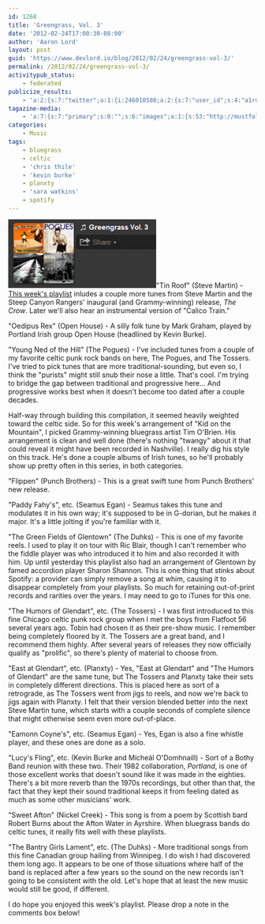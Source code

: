 ```yaml
---
id: 1268
title: 'Greengrass, Vol. 3'
date: '2012-02-24T17:00:30-08:00'
author: 'Aaron Lord'
layout: post
guid: 'https://www.devlord.io/blog/2012/02/24/greengrass-vol-3/'
permalink: /2012/02/24/greengrass-vol-3/
activitypub_status:
    - federated
publicize_results:
    - 'a:2:{s:7:"twitter";a:1:{i:246010580;a:2:{s:7:"user_id";s:4:"a1rd";s:7:"post_id";s:18:"173214815551094784";}}s:2:"fb";a:1:{i:100001277464592;a:2:{s:7:"user_id";s:15:"100001277464592";s:7:"post_id";s:15:"327450707307509";}}}'
tagazine-media:
    - 'a:7:{s:7:"primary";s:0:"";s:6:"images";a:1:{s:53:"http://mustfollow.files.wordpress.com/2012/02/gg3.png";a:6:{s:8:"file_url";s:53:"http://mustfollow.files.wordpress.com/2012/02/gg3.png";s:5:"width";s:3:"314";s:6:"height";s:3:"146";s:4:"type";s:5:"image";s:4:"area";s:5:"45844";s:9:"file_path";s:0:"";}}s:6:"videos";a:0:{}s:11:"image_count";s:1:"1";s:6:"author";s:8:"28099389";s:7:"blog_id";s:8:"28571045";s:9:"mod_stamp";s:19:"2012-02-24 22:09:43";}'
categories:
    - Music
tags:
    - bluegrass
    - celtic
    - 'chris thile'
    - 'kevin burke'
    - planxty
    - 'sara watkins'
    - spotify
---
```


<a href="http://open.spotify.com/user/1217402077/playlist/2fmBpdNjHNHJ6AtPzCJAZn"><img class="size-medium wp-image-1269 alignright" title="GG3" src="/wp-content/uploads/2012/02/gg3.png?w=300" alt="" width="300" height="139" /></a>"Tin Roof" (Steve Martin) - <a href="http://open.spotify.com/user/1217402077/playlist/2fmBpdNjHNHJ6AtPzCJAZn">This week's playlist</a> inludes a couple more tunes from Steve Martin and the Steep Canyon Rangers' inaugural (and Grammy-winning) release, <em>The Crow</em>. Later we'll also hear an instrumental version of "Calico Train."

"Oedipus Rex" (Open House) - A silly folk tune by Mark Graham, played by Portland Irish group Open House (headlined by Kevin Burke).

"Young Ned of the Hill" (The Pogues) - I've included tunes from a couple of my favorite celtic punk rock bands on here, The Pogues, and The Tossers. I've tried to pick tunes that are more traditional-sounding, but even so, I think the "purists" might still snub their nose a little. That's cool. I'm trying to bridge the gap between traditional and progressive here... And progressive works best when it doesn't become too dated after a couple decades.

Half-way through building this compilation, it seemed heavily weighted toward the celtic side. So for this week's arrangement of "Kid on the Mountain", I picked Grammy-winning bluegrass artist Tim O'Brien. His arrangement is clean and well done (there's nothing "twangy" about it that could reveal it might have been recorded in Nashville). I really dig his style on this track. He's done a couple albums of Irish tunes, so he'll probably show up pretty often in this series, in both categories.

"Flippen" (Punch Brothers) - This is a great swift tune from Punch Brothers' new release.

"Paddy Fahy's", etc. (Seamus Egan) - Seamus takes this tune and modulates it in his own way; it's supposed to be in G-dorian, but he makes it major. It's a little jolting if you're familiar with it.

"The Green Fields of Glentown" (The Duhks) - This is one of my favorite reels. I used to play it on tour with Ric Blair, though I can't remember who the fiddle player was who introduced it to him and also recorded it with him. Up until yesterday this playlist also had an arrangement of Glentown by famed accordion player Sharon Shannon. This is one thing that stinks about Spotify: a provider can simply remove a song at whim, causing it to disappear completely from your playlists. So much for retaining out-of-print records and rarities over the years. I may need to go to iTunes for this one.

"The Humors of Glendart", etc. (The Tossers) - I was first introduced to this fine Chicago celtic punk rock group when I met the boys from Flatfoot 56 several years ago. Tobin had chosen it as their pre-show music. I remember being completely floored by it. The Tossers are a great band, and I recommend them highly. After several years of releases they now officially qualify as "prolific", so there's plenty of material to choose from.

"East at Glendart", etc. (Planxty) - Yes, "East at Glendart" and "The Humors of Glendart" are the same tune, but The Tossers and Planxty take their sets in completely different directions. This is placed here as sort of a retrograde, as The Tossers went from jigs to reels, and now we're back to jigs again with Planxty. I felt that their version blended better into the next Steve Martin tune, which starts with a couple seconds of complete silence that might otherwise seem even more out-of-place.

"Eamonn Coyne's", etc. (Seamus Egan) - Yes, Egan is also a fine whistle player, and these ones are done as a solo.

"Lucy's Fling", etc. (Kevin Burke and Mícheál O'Domhnaill) - Sort of a Bothy Band reunion with these two. Their 1982 collaboration, <em>Portland</em>, is one of those excellent works that doesn't sound like it was made in the eighties. There's a bit more reverb than the 1970s recordings, but other than that, the fact that they kept their sound traditional keeps it from feeling dated as much as some other musicians' work.

"Sweet Afton" (Nickel Creek) - This song is from a poem by Scottish bard Robert Burns about the Afton Water in Ayrshire. When bluegrass bands do celtic tunes, it really fits well with these playlists.

"The Bantry Girls Lament", etc. (The Duhks) - More traditional songs from this fine Canadian group hailing from Winnipeg. I do wish I had discovered them long ago. It appears to be one of those situations where half of the band is replaced after a few years so the sound on the new records isn't going to be consistent with the old. Let's hope that at least the new music would still be good, if different.

I do hope you enjoyed this week's playlist. Please drop a note in the comments box below!